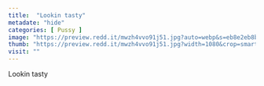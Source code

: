 ```yaml
---
title:  "Lookin tasty"
metadate: "hide"
categories: [ Pussy ]
image: "https://preview.redd.it/mwzh4vvo91j51.jpg?auto=webp&s=eb8e2eb8be930a9526550ea3b09f57b65e6debd5"
thumb: "https://preview.redd.it/mwzh4vvo91j51.jpg?width=1080&crop=smart&auto=webp&s=afca690774ba37788176cb48254d68b382d3724d"
visit: ""
---
```

Lookin tasty

